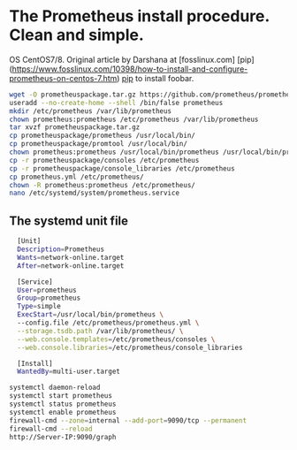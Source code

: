 # The Prometheus install procedure. Clean and simple.

OS CentOS7/8.
Original article by Darshana at [fosslinux.com] [pip] (https://www.fosslinux.com/10398/how-to-install-and-configure-prometheus-on-centos-7.htm)
[pip](https://pip.pypa.io/en/stable/) to install foobar.

```bash
wget -O prometheuspackage.tar.gz https://github.com/prometheus/prometheus/releases/download/v2.13.0/prometheus-2.13.0.linux-amd64.tar.gz
useradd --no-create-home --shell /bin/false prometheus
mkdir /etc/prometheus /var/lib/prometheus
chown prometheus:prometheus /etc/prometheus /var/lib/prometheus
tar xvzf prometheuspackage.tar.gz
cp prometheuspackage/prometheus /usr/local/bin/
cp prometheuspackage/promtool /usr/local/bin/
chown prometheus:prometheus /usr/local/bin/prometheus /usr/local/bin/promtool
cp -r prometheuspackage/consoles /etc/prometheus
cp -r prometheuspackage/console_libraries /etc/prometheus
cp prometheus.yml /etc/prometheus/
chown -R prometheus:prometheus /etc/prometheus/
nano /etc/systemd/system/prometheus.service
```
## The systemd unit file
```bash
  [Unit]
  Description=Prometheus
  Wants=network-online.target
  After=network-online.target

  [Service]
  User=prometheus
  Group=prometheus
  Type=simple
  ExecStart=/usr/local/bin/prometheus \
  --config.file /etc/prometheus/prometheus.yml \
  --storage.tsdb.path /var/lib/prometheus/ \
  --web.console.templates=/etc/prometheus/consoles \
  --web.console.libraries=/etc/prometheus/console_libraries

  [Install]
  WantedBy=multi-user.target
```

```bash
systemctl daemon-reload
systemctl start prometheus
systemctl status prometheus
systemctl enable prometheus
firewall-cmd --zone=internal --add-port=9090/tcp --permanent
firewall-cmd --reload
http://Server-IP:9090/graph
```
